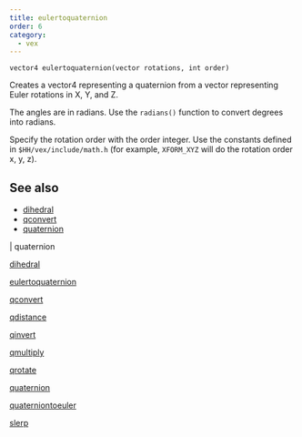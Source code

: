 ```yaml
---
title: eulertoquaternion
order: 6
category:
  - vex
---
```


`vector4 eulertoquaternion(vector rotations, int order)`

Creates a vector4 representing a quaternion from a vector representing Euler rotations in X, Y, and Z.

The angles are in radians. Use the `radians()` function to convert degrees into radians.

Specify the rotation order with the order integer. Use the constants defined in `$HH/vex/include/math.h` (for example, `XFORM_XYZ` will do the rotation order x, y, z).

## See also

- [dihedral](dihedral.html)
- [qconvert](qconvert.html)
- [quaternion](quaternion.html)

|
quaternion

[dihedral](dihedral.html)

[eulertoquaternion](eulertoquaternion.html)

[qconvert](qconvert.html)

[qdistance](qdistance.html)

[qinvert](qinvert.html)

[qmultiply](qmultiply.html)

[qrotate](qrotate.html)

[quaternion](quaternion.html)

[quaterniontoeuler](quaterniontoeuler.html)

[slerp](slerp.html)
